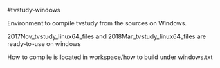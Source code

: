 #tvstudy-windows


Environment to compile tvstudy from the sources on Windows.

2017Nov_tvstudy_linux64_files and 2018Mar_tvstudy_linux64_files are ready-to-use on windows

How to compile is located in workspace/how to build under windows.txt

